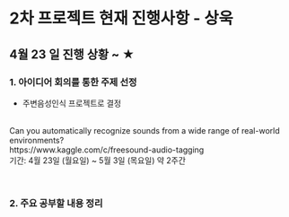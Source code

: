 ﻿# 2차 프로젝트 현재 진행사항 - 상욱

## 4월 23 일 진행 상황 ~ ★

### 1. 아이디어 회의를 통한 주제 선정

-  주변음성인식 프로젝트로 결정
<br>
Can you automatically recognize sounds from a wide range of real-world environments?
<br>
https://www.kaggle.com/c/freesound-audio-tagging
<br>
기간: 4월 23일 (월요일) ~ 5월 3일 (목요일) 약 2주간
</p>
<br>

### 2. 주요 공부할 내용 정리
